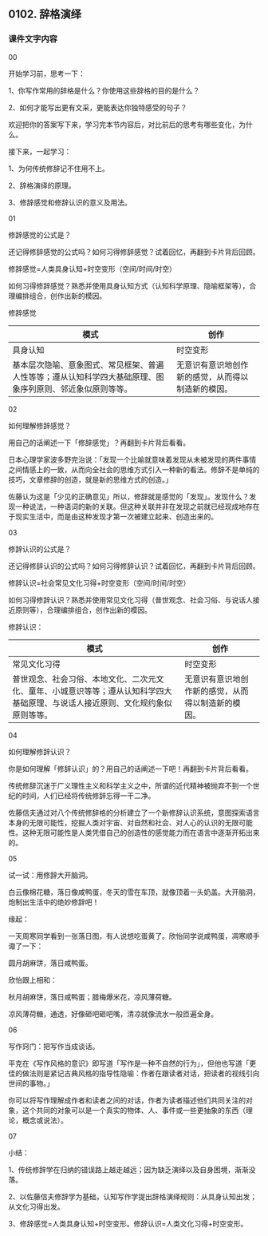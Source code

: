 ## 0102. 辞格演绎

### 课件文字内容

00

开始学习前，思考一下：

1、你写作常用的辞格是什么？你使用这些辞格的目的是什么？

2、如何才能写出更有文采，更能表达你独特感受的句子？

欢迎把你的答案写下来，学习完本节内容后，对比前后的思考有哪些变化，为什么。

接下来，一起学习：

1、为何传统修辞记不住用不上。

2、辞格演绎的原理。

3、修辞感觉和修辞认识的意义及用法。

01

修辞感觉的公式是？

还记得修辞感觉的公式吗？如何习得修辞感觉？试着回忆，再翻到卡片背后回顾。

修辞感觉=人类具身认知+时空变形（空间/时间/时空）

如何习得修辞感觉？熟悉并使用具身认知方式（认知科学原理、隐喻框架等），合理编排组合，创作出新的模因。

修辞感觉

| 模式 | 创作 |
| --- | --- |
| 具身认知 | 时空变形 |
| 基本层次隐喻、意象图式、常见框架、普遍人性等等；遵从认知科学四大基础原理、图象序列原则、邻近象似原则等等。 | 无意识有意识地创作新的感觉，从而得以制造新的模因。 |

02

如何理解修辞感觉？

用自己的话阐述一下「修辞感觉」？再翻到卡片背后看看。

日本心理学家波多野完治说：「发现一个比喻就意味着发现从未被发现的两件事情之间情感上的一致，从而向全社会的思维方式引入一种新的看法。修辞不是单纯的技巧，文章修辞的创造，就是新的思维方式的创造。」

佐藤认为这是「少见的正确意见」所以，修辞就是感觉的「发现」。发现什么？发现一种说法，一种语词的新的关联。但这种关联并非在发现之前就已经现成地存在于现实生活中，而是由这种发现才第一次被建立起来、创造出来的。

03

修辞认识的公式是？

还记得修辞认识的公式吗？如何习得修辞认识？试着回忆，再翻到卡片背后回顾。

修辞认识=社会常见文化习得+时空变形（空间/时间/时空）

如何习得修辞认识？熟悉并使用常见文化习得（普世观念、社会习俗、与说话人接近原则等），合理编排组合，创作出新的模因。

修辞认识：

| 模式 | 创作 |
| --- | --- |
| 常见文化习得 | 时空变形 |
| 普世观念、社会习俗、本地文化、二次元文化、童年、小城意识等等；遵从认知科学四大基础原理、与说话人接近原则、文化规约象似原则等等。 | 无意识有意识地创作新的感觉，从而得以制造新的模因。 |

04

如何理解修辞认识？

你是如何理解「修辞认识」的？用自己的话阐述一下吧！再翻到卡片背后看看。

传统修辞沉迷于广义理性主义和科学主义之中，所谓的近代精神被抛弃不到一个世纪的时间，人们已经将传统修辞忘得一干二净。

佐藤信夫通过对八个传统修辞格的分析建立了一个新修辞认识系统，意图探索语言本身的无限可能性，挖掘人类对宇宙、对自然和社会、对人心的认识的无限可能性。这种无限可能性是人类凭借自己的创造性的感觉能力而在语言中逐渐开拓出来的。

05

试一试：用修辞大开脑洞。

白云像棉花糖，落日像咸鸭蛋，冬天的雪在车顶，就像顶着一头奶盖。大开脑洞，炮制出生活中的绝妙修辞吧！

缘起：

一天周寒同学看到一张落日图，有人说想吃蛋黄了。欣怡同学说咸鸭蛋，凋寒顺手诹了一下：

圆月胡麻饼，落日咸鸭蛋。

欣怡跟上相和：

秋月胡麻饼，落日咸鸭蛋；腊梅爆米花，凉风薄荷糖。

凉风薄荷糖，通透，好像砸吧砸吧嘴，清凉就像流水一般匝遍全身。

06

写作窍门：把写作当成谈话。

平克在《写作风格的意识》即写道「写作是一种不自然的行为」，但他也写道「更佳的做法则是紧记古典风格的指导性隐喻：作者在跟读者对话，把读者的视线引向世间的事物。」

你可以将写作理解成作者和读者之间的对话，作者为读者描述他们共同关注的对象，这个共同的对象可以是一个真实的物体、人、事件或一些更抽象的东西（理论，概念或说法）。

07

小结：

1、传统修辞学在归纳的错误路上越走越远；因为缺乏演绎以及自身困境，渐渐没落。

2、以佐藤信夫修辞学为基础，认知写作学提出辞格演绎规则：从具身认知出发；从文化习得出发。

3、修辞感觉=人类具身认知+时空变形。修辞认识=人类文化习得+时空变形。




